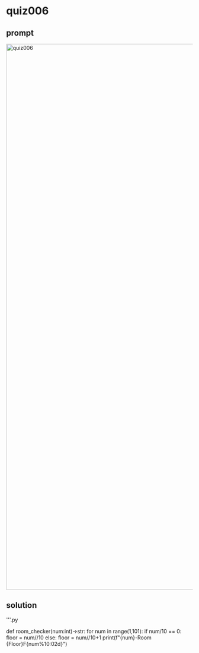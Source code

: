 # quiz006

## prompt
<img width="1470" alt="quiz006" src="https://github.com/ayyyane/unit1-2024/assets/142702159/63431e86-5076-469d-932c-aaa30dd9168f">


## solution

'''.py

def room_checker(num:int)->str:
  for num in range(1,101):
    if num/10 == 0:
      floor = num//10
    else:
      floor = num//10+1
print(f"{num}-Room {Floor}F{num%10:02d}")



```

